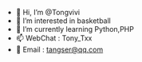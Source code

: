 - 👋 Hi, I’m @Tongvivi
- 👀 I’m interested in basketball
- 🌱 I’m currently learning Python,PHP
- 📫 WebChat : Tony_Txx
- 📩 Email : tangser@qq.com

<!---
Tongvivi/Tongvivi is a ✨ special ✨ repository because its `README.md` (this file) appears on your GitHub profile.
You can click the Preview link to take a look at your changes.
--->
